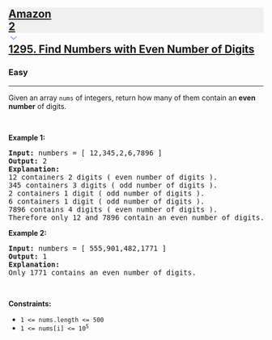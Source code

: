<h2><a href="https://leetcode.com/problems/find-numbers-with-even-number-of-digits/"><div id="big-omega-company-tags"><div id="big-omega-topbar"><div class="companyTagsContainer" style="overflow-x: scroll; flex-wrap: nowrap;"><div class="companyTagsContainer--tag" style="background-color: rgba(0, 10, 32, 0.05);"><div><font style="vertical-align: inherit;"><font style="vertical-align: inherit;">Amazon</font></font></div><div class="companyTagsContainer--tagOccurence"><font style="vertical-align: inherit;"><font style="vertical-align: inherit;">2</font></font></div></div></div><div class="companyTagsContainer--chevron"><div><svg version="1.1" id="icon" xmlns="http://www.w3.org/2000/svg" xmlns:xlink="http://www.w3.org/1999/xlink" x="0px" y="0px" viewBox="0 0 32 32" fill="#4087F1" xml:space="preserve" style="width: 20px;"><polygon points="16,22 6,12 7.4,10.6 16,19.2 24.6,10.6 26,12 "></polygon><rect id="_x3C_Transparent_Rectangle_x3E_" class="st0" fill="none" width="32" height="32"></rect></svg></div></div></div></div><font style="vertical-align: inherit;"><font style="vertical-align: inherit;">1295</font></font><font style="vertical-align: inherit;"><font style="vertical-align: inherit;">. </font></font><font style="vertical-align: inherit;"><font style="vertical-align: inherit;">Find Numbers with Even Number of Digits</font></font></a></h2><h3>Easy</h3><hr><div><p><font style="vertical-align: inherit;"><font style="vertical-align: inherit;">Given an array </font></font><code>nums</code><font style="vertical-align: inherit;"><font style="vertical-align: inherit;"> of integers, return how many of them contain an </font></font><strong><font style="vertical-align: inherit;"><font style="vertical-align: inherit;">even number</font></font></strong><font style="vertical-align: inherit;"><font style="vertical-align: inherit;"> of digits.</font></font></p>

<p>&nbsp;</p>
<p><strong class="example"><font style="vertical-align: inherit;"><font style="vertical-align: inherit;">Example 1:</font></font></strong></p>

<pre><strong><font style="vertical-align: inherit;"><font style="vertical-align: inherit;">Input:</font></font></strong><font style="vertical-align: inherit;"><font style="vertical-align: inherit;"> numbers = [ 12,345,2,6,7896 ]
</font></font><strong><font style="vertical-align: inherit;"><font style="vertical-align: inherit;">Output:</font></font></strong><font style="vertical-align: inherit;"><font style="vertical-align: inherit;"> 2
</font></font><strong><font style="vertical-align: inherit;"><font style="vertical-align: inherit;">Explanation: 
</font></font></strong><font style="vertical-align: inherit;"><font style="vertical-align: inherit;">12 containers 2 digits ( even number of digits ).&nbsp;</font></font><font></font><font style="vertical-align: inherit;"><font style="vertical-align: inherit;">
345 containers 3 digits ( odd number of digits ).&nbsp;</font></font><font></font><font style="vertical-align: inherit;"><font style="vertical-align: inherit;">
2 containers 1 digit ( odd number of digits ).&nbsp;</font></font><font></font><font style="vertical-align: inherit;"><font style="vertical-align: inherit;">
6 containers 1 digit ( odd number of digits ).&nbsp;</font></font><font></font><font style="vertical-align: inherit;"><font style="vertical-align: inherit;">
7896 contains 4 digits ( even number of digits ).&nbsp;</font></font><font></font><font style="vertical-align: inherit;"><font style="vertical-align: inherit;">
Therefore only 12 and 7896 contain an even number of digits.</font></font><font></font>
</pre>

<p><strong class="example"><font style="vertical-align: inherit;"><font style="vertical-align: inherit;">Example 2:</font></font></strong></p>

<pre><strong><font style="vertical-align: inherit;"><font style="vertical-align: inherit;">Input:</font></font></strong><font style="vertical-align: inherit;"><font style="vertical-align: inherit;"> numbers = [ 555,901,482,1771 ]
</font></font><strong><font style="vertical-align: inherit;"><font style="vertical-align: inherit;">Output:</font></font></strong><font style="vertical-align: inherit;"><font style="vertical-align: inherit;"> 1 
</font></font><strong><font style="vertical-align: inherit;"><font style="vertical-align: inherit;">Explanation: </font></font></strong><font></font><font style="vertical-align: inherit;"><font style="vertical-align: inherit;">
Only 1771 contains an even number of digits.</font></font><font></font>
</pre>

<p>&nbsp;</p>
<p><strong><font style="vertical-align: inherit;"><font style="vertical-align: inherit;">Constraints:</font></font></strong></p>

<ul>
	<li><code>1 &lt;= nums.length &lt;= 500</code></li>
	<li><code>1 &lt;= nums[i] &lt;= 10<sup>5</sup></code></li>
</ul>
</div>